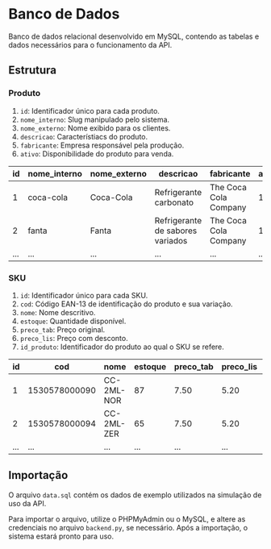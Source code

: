 # Banco de Dados
Banco de dados relacional desenvolvido em MySQL, contendo as tabelas e dados necessários para o funcionamento da API.

## Estrutura
### Produto
1. `id`: Identificador único para cada produto.
2. `nome_interno`: Slug manipulado pelo sistema.
3. `nome_externo`: Nome exibido para os clientes.
4. `descricao`: Característiacs do produto.
5. `fabricante`: Empresa responsável pela produção.
6. `ativo`: Disponibilidade do produto para venda.

| id | nome_interno | nome_externo | descricao | fabricante | ativo |
| ----- | ------- | ------ | ----- | ----- | --------- |
| 1 | coca-cola | Coca-Cola | Refrigerante carbonato | The Coca Cola Company | 1 |
| 2 | fanta | Fanta | Refrigerante de sabores variados | The Coca Cola Company | 1 |
| ... | ... | ... | ... | ... | ... |

### SKU
1. `id`: Identificador único para cada SKU.
2. `cod`: Código EAN-13 de identificação do produto e sua variação.
3. `nome`: Nome descritivo.
4. `estoque`: Quantidade disponível.
5. `preco_tab`: Preço original.
6. `preco_lis`: Preço com desconto.
7. `id_produto`: Identificador do produto ao qual o SKU se refere.

| id | cod | nome | estoque | preco_tab | preco_lis | id_produto |
| -- | ------- | ------ | ----- | ----- | ------ | --------- |
| 1 | 1530578000090 | CC-2ML-NOR | 87 | 7.50 | 5.20 | 1
| 2 | 1530578000094 | CC-2ML-ZER | 65 | 7.50 | 5.20 | 1
| ... | ... | ... | ... | ... | ... |

## Importação
O arquivo `data.sql` contém os dados de exemplo utilizados na simulação de uso da API.

Para importar o arquivo, utilize o PHPMyAdmin ou o MySQL, e altere as credenciais no arquivo `backend.py`, se necessário. Após a importação, o sistema estará pronto para uso.
